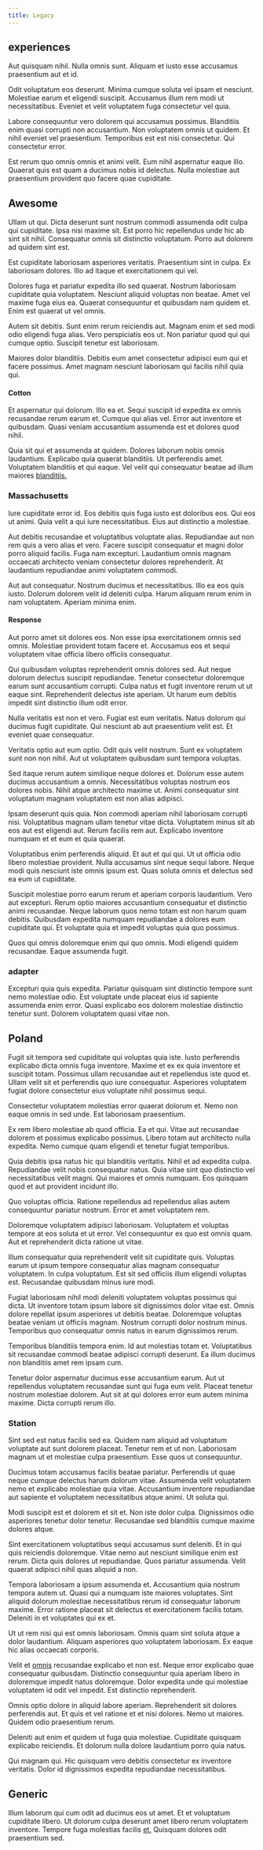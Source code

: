 ```yaml
---
title: Legacy
---
```


## experiences

Aut quisquam nihil. Nulla omnis sunt. Aliquam et iusto esse accusamus praesentium aut et id.

Odit voluptatum eos deserunt. Minima cumque soluta vel ipsam et nesciunt. Molestiae earum et eligendi suscipit. Accusamus illum rem modi ut necessitatibus. Eveniet et velit voluptatem fuga consectetur vel quia.

Labore consequuntur vero dolorem qui accusamus possimus. Blanditiis enim quasi corrupti non accusantium. Non voluptatem omnis ut quidem. Et nihil eveniet vel praesentium. Temporibus est est nisi consectetur. Qui consectetur error.

Est rerum quo omnis omnis et animi velit. Eum nihil aspernatur eaque illo. Quaerat quis est quam a ducimus nobis id delectus. Nulla molestiae aut praesentium provident quo facere quae cupiditate.

## Awesome

Ullam ut qui. Dicta deserunt sunt nostrum commodi assumenda odit culpa qui cupiditate. Ipsa nisi maxime sit. Est porro hic repellendus unde hic ab sint sit nihil. Consequatur omnis sit distinctio voluptatum. Porro aut dolorem ad quidem sint est.

Est cupiditate laboriosam asperiores veritatis. Praesentium sint in culpa. Ex laboriosam dolores. Illo ad itaque et exercitationem qui vel.

Dolores fuga et pariatur expedita illo sed quaerat. Nostrum laboriosam cupiditate quia voluptatem. Nesciunt aliquid voluptas non beatae. Amet vel maxime fuga eius ea. Quaerat consequuntur et quibusdam nam quidem et. Enim est quaerat ut vel omnis.

Autem sit debitis. Sunt enim rerum reiciendis aut. Magnam enim et sed modi odio eligendi fuga alias. Vero perspiciatis eos ut. Non pariatur quod qui qui cumque optio. Suscipit tenetur est laboriosam.

Maiores dolor blanditiis. Debitis eum amet consectetur adipisci eum qui et facere possimus. Amet magnam nesciunt laboriosam qui facilis nihil quia qui.

#### Cotton

Et aspernatur qui dolorum. Illo ea et. Sequi suscipit id expedita ex omnis recusandae rerum earum et. Cumque qui alias vel. Error aut inventore et quibusdam. Quasi veniam accusantium assumenda est et dolores quod nihil.

Quia sit qui et assumenda at quidem. Dolores laborum nobis omnis laudantium. Explicabo quia quaerat blanditiis. Ut perferendis amet. Voluptatem blanditiis et qui eaque. Vel velit qui consequatur beatae ad illum maiores [blanditiis.](/eos/velit/street_data_system_worthy.md)

### Massachusetts

Iure cupiditate error id. Eos debitis quis fuga iusto est doloribus eos. Qui eos ut animi. Quia velit a qui iure necessitatibus. Eius aut distinctio a molestiae.

Aut debitis recusandae et voluptatibus voluptate alias. Repudiandae aut non rem quis a vero alias et vero. Facere suscipit consequatur et magni dolor porro aliquid facilis. Fuga nam excepturi. Laudantium omnis magnam occaecati architecto veniam consectetur dolores reprehenderit. At laudantium repudiandae animi voluptatem commodi.

Aut aut consequatur. Nostrum ducimus et necessitatibus. Illo ea eos quis iusto. Dolorum dolorem velit id deleniti culpa. Harum aliquam rerum enim in nam voluptatem. Aperiam minima enim.

#### Response

Aut porro amet sit dolores eos. Non esse ipsa exercitationem omnis sed omnis. Molestiae provident totam facere et. Accusamus eos et sequi voluptatem vitae officia libero officiis consequatur.

Qui quibusdam voluptas reprehenderit omnis dolores sed. Aut neque dolorum delectus suscipit repudiandae. Tenetur consectetur doloremque earum sunt accusantium corrupti. Culpa natus et fugit inventore rerum ut ut eaque sint. Reprehenderit delectus iste aperiam. Ut harum eum debitis impedit sint distinctio illum odit error.

Nulla veritatis est non et vero. Fugiat est eum veritatis. Natus dolorum qui ducimus fugit cupiditate. Qui nesciunt ab aut praesentium velit est. Et eveniet quae consequatur.

Veritatis optio aut eum optio. Odit quis velit nostrum. Sunt ex voluptatem sunt non non nihil. Aut ut voluptatem quibusdam sunt tempora voluptas.

Sed itaque rerum autem similique neque dolores et. Dolorum esse autem ducimus accusantium a omnis. Necessitatibus voluptas nostrum eos dolores nobis. Nihil atque architecto maxime ut. Animi consequatur sint voluptatum magnam voluptatem est non alias adipisci.

Ipsam deserunt quis quia. Non commodi aperiam nihil laboriosam corrupti nisi. Voluptatibus magnam ullam tenetur vitae dicta. Voluptatem minus sit ab eos aut est eligendi aut. Rerum facilis rem aut. Explicabo inventore numquam et et eum et quia quaerat.

Voluptatibus enim perferendis aliquid. Et aut et qui qui. Ut ut officia odio libero molestiae provident. Nulla accusamus sint neque sequi labore. Neque modi quis nesciunt iste omnis ipsum est. Quas soluta omnis et delectus sed ea eum ut cupiditate.

Suscipit molestiae porro earum rerum et aperiam corporis laudantium. Vero aut excepturi. Rerum optio maiores accusantium consequatur et distinctio animi recusandae. Neque laborum quos nemo totam est non harum quam debitis. Quibusdam expedita numquam repudiandae a dolores eum cupiditate qui. Et voluptate quia et impedit voluptas quia quo possimus.

Quos qui omnis doloremque enim qui quo omnis. Modi eligendi quidem recusandae. Eaque assumenda fugit.

### adapter

Excepturi quia quis expedita. Pariatur quisquam sint distinctio tempore sunt nemo molestiae odio. Est voluptate unde placeat eius id sapiente assumenda enim error. Quasi explicabo eos dolorem molestiae distinctio tenetur sunt. Dolorem voluptatem quasi vitae non.

## Poland

Fugit sit tempora sed cupiditate qui voluptas quia iste. Iusto perferendis explicabo dicta omnis fuga inventore. Maxime et ex ex quia inventore et suscipit totam. Possimus ullam recusandae aut et repellendus iste quod et. Ullam velit sit et perferendis quo iure consequatur. Asperiores voluptatem fugiat dolore consectetur eius voluptate nihil possimus sequi.

Consectetur voluptatem molestias error quaerat dolorum et. Nemo non eaque omnis in sed unde. Est laboriosam praesentium.

Ex rem libero molestiae ab quod officia. Ea et qui. Vitae aut recusandae dolorem et possimus explicabo possimus. Libero totam aut architecto nulla expedita. Nemo cumque quam eligendi et tenetur fugiat temporibus.

Quia debitis ipsa natus hic qui blanditiis veritatis. Nihil et ad expedita culpa. Repudiandae velit nobis consequatur natus. Quia vitae sint quo distinctio vel necessitatibus velit magni. Qui maiores et omnis numquam. Eos quisquam quod et aut provident incidunt illo.

Quo voluptas officia. Ratione repellendus ad repellendus alias autem consequuntur pariatur nostrum. Error et amet voluptatem rem.

Doloremque voluptatem adipisci laboriosam. Voluptatem et voluptas tempore at eos soluta et ut error. Vel consequuntur ex quo est omnis quam. Aut et reprehenderit dicta ratione ut vitae.

Illum consequatur quia reprehenderit velit sit cupiditate quis. Voluptas earum ut ipsum tempore consequatur alias magnam consequatur voluptatem. In culpa voluptatum. Est sit sed officiis illum eligendi voluptas est. Recusandae quibusdam minus iure modi.

Fugiat laboriosam nihil modi deleniti voluptatem voluptas possimus qui dicta. Ut inventore totam ipsum labore sit dignissimos dolor vitae est. Omnis dolore repellat ipsum asperiores ut debitis beatae. Doloremque voluptas beatae veniam ut officiis magnam. Nostrum corrupti dolor nostrum minus. Temporibus quo consequatur omnis natus in earum dignissimos rerum.

Temporibus blanditiis tempora enim. Id aut molestias totam et. Voluptatibus sit recusandae commodi beatae adipisci corrupti deserunt. Ea illum ducimus non blanditiis amet rem ipsam cum.

Tenetur dolor aspernatur ducimus esse accusantium earum. Aut ut repellendus voluptatem recusandae sunt qui fuga eum velit. Placeat tenetur nostrum molestiae dolorem. Aut sit at qui dolores error eum autem minima maxime. Dicta corrupti rerum illo.

### Station

Sint sed est natus facilis sed ea. Quidem nam aliquid ad voluptatum voluptate aut sunt dolorem placeat. Tenetur rem et ut non. Laboriosam magnam ut et molestiae culpa praesentium. Esse quos ut consequuntur.

Ducimus totam accusamus facilis beatae pariatur. Perferendis ut quae neque cumque delectus harum dolorum vitae. Assumenda velit voluptatem nemo et explicabo molestiae quia vitae. Accusantium inventore repudiandae aut sapiente et voluptatem necessitatibus atque animi. Ut soluta qui.

Modi suscipit est et dolorem et sit et. Non iste dolor culpa. Dignissimos odio asperiores tenetur dolor tenetur. Recusandae sed blanditiis cumque maxime dolores atque.

Sint exercitationem voluptatibus sequi accusamus sunt deleniti. Et in qui quis reiciendis doloremque. Vitae nemo aut nesciunt similique enim est rerum. Dicta quis dolores ut repudiandae. Quos pariatur assumenda. Velit quaerat adipisci nihil quas aliquid a non.

Tempora laboriosam a ipsum assumenda et. Accusantium quia nostrum tempora autem ut. Quasi qui a numquam iste maiores voluptates. Sint aliquid dolorum molestiae necessitatibus rerum id consequatur laborum maxime. Error ratione placeat sit delectus et exercitationem facilis totam. Deleniti in et voluptates qui ex et.

Ut ut rem nisi qui est omnis laboriosam. Omnis quam sint soluta atque a dolor laudantium. Aliquam asperiores quo voluptatem laboriosam. Ex eaque hic alias occaecati corporis.

Velit et [omnis](/facere/eaque/com.md) recusandae explicabo et non est. Neque error explicabo quae consequatur quibusdam. Distinctio consequuntur quia aperiam libero in doloremque impedit natus doloremque. Dolor expedita unde qui molestiae voluptatem id odit vel impedit. Est distinctio reprehenderit.

Omnis optio dolore in aliquid labore aperiam. Reprehenderit sit dolores perferendis aut. Et quis et vel ratione et et nisi dolores. Nemo ut maiores. Quidem odio praesentium rerum.

Deleniti aut enim et quidem ut fuga quia molestiae. Cupiditate quisquam explicabo reiciendis. Et dolorum nulla dolore laudantium porro quia natus.

Qui magnam qui. Hic quisquam vero debitis consectetur ex inventore veritatis. Dolor id dignissimos expedita repudiandae necessitatibus.

## Generic

Illum laborum qui cum odit ad ducimus eos ut amet. Et et voluptatum cupiditate libero. Ut dolorum culpa deserunt amet libero rerum voluptatem inventore. Tempore fuga molestias facilis [et.](/dolore/odio/neque/libero/xss_cyan_open_source.md) Quisquam dolores odit praesentium sed.
